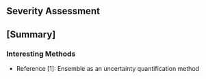 ## Severity Assessment

## [Summary]
### Interesting Methods
- Reference [1]: Ensemble as an uncertainty quantification method

